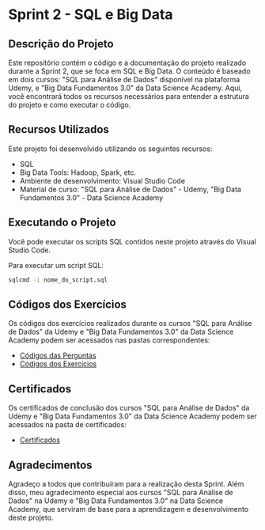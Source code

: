 # Sprint 2 - SQL e Big Data

## Descrição do Projeto

Este repositório contém o código e a documentação do projeto realizado durante a Sprint 2, que se foca em SQL e Big Data. O conteúdo é baseado em dois cursos: "SQL para Análise de Dados" disponível na plataforma Udemy, e "Big Data Fundamentos 3.0" da Data Science Academy. Aqui, você encontrará todos os recursos necessários para entender a estrutura do projeto e como executar o código.

## Recursos Utilizados

Este projeto foi desenvolvido utilizando os seguintes recursos:

- SQL
- Big Data Tools: Hadoop, Spark, etc.
- Ambiente de desenvolvimento: Visual Studio Code
- Material de curso: "SQL para Análise de Dados" - Udemy, "Big Data Fundamentos 3.0" - Data Science Academy

## Executando o Projeto

Você pode executar os scripts SQL contidos neste projeto através do Visual Studio Code.

Para executar um script SQL:

```bash
sqlcmd -i nome_do_script.sql
```

## Códigos dos Exercícios

Os códigos dos exercícios realizados durante os cursos "SQL para Análise de Dados" da Udemy e "Big Data Fundamentos 3.0" da Data Science Academy podem ser acessados nas pastas correspondentes:

- [Códigos das Perguntas](./Sprint%202/Codigos%20das%20perguntas)
- [Códigos dos Exercícios](./Sprint%202/Codigos%20dos%20exercícios)

## Certificados

Os certificados de conclusão dos cursos "SQL para Análise de Dados" da Udemy e "Big Data Fundamentos 3.0" da Data Science Academy podem ser acessados na pasta de certificados:

- [Certificados](./Certificados/)

## Agradecimentos

Agradeço a todos que contribuíram para a realização desta Sprint. Além disso, meu agradecimento especial aos cursos "SQL para Análise de Dados" na Udemy e "Big Data Fundamentos 3.0" na Data Science Academy, que serviram de base para a aprendizagem e desenvolvimento deste projeto.
